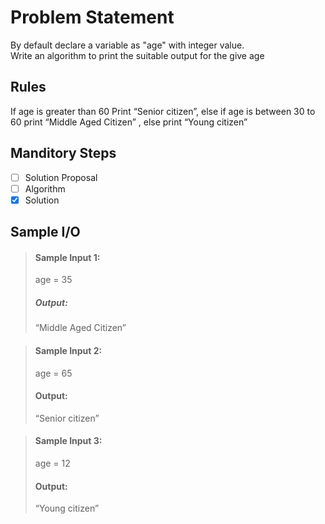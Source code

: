 # Problem Statement   

By default declare a variable as "age" with integer value.            
Write an algorithm to print the suitable output for the give age


## Rules
If age is greater than 60 Print “Senior citizen”, else if age is between 30 to 60 print “Middle Aged Citizen” , else print “Young citizen”

## Manditory Steps

- [ ] Solution Proposal
- [ ] Algorithm
- [x] Solution

## Sample I/O

> #### Sample Input 1:
> age = 35
>
> ##### Output:
> “Middle Aged Citizen”

> #### Sample Input 2:
> age = 65
>
> #### Output:
> “Senior citizen”

> #### Sample Input 3:
> age = 12
>
> #### Output:
> “Young citizen”

